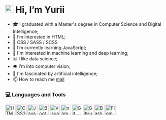 <!---<p align="center"><img src="https://media.giphy.com/media/M9gbBd9nbDrOTu1Mqx/giphy.gif" width="100"/></p>
<p align="center">
<a href="https://www.linkedin.com/in/kakbar"><img src="https://img.shields.io/badge/LinkedIn-blue?style=for-the-badge&logo=linkedin&logoColor=white" alt="LinkedIn Badge"></a>
</p>
<p align="center">
<a href="https://www.buymeacoffee.com/zed0" target="_blank"><img src="https://cdn.buymeacoffee.com/buttons/default-orange.png" alt="Buy Me A Coffee" height="41" width="174"></a>
</p>
<p align="center"><img src="https://komarev.com/ghpvc/?username=kakbar&style=flat-square&color=blue" alt=""></p>

<h1 align="center">hey there <img src="https://media.giphy.com/media/hvRJCLFzcasrR4ia7z/giphy.gif" width="40"></h1>

<p align="center"><img src="[[https://media.giphy.com/media/dWesBcTLavkZuG35MI/giphy.gif](https://media.giphy.com/media/v1.Y2lkPTc5MGI3NjExeW1ibGNicXFmb3lyOWNic3V2OHRkcTQwNzloYjF6cW16cmhodWRweSZlcD12MV9pbnRlcm5hbF9naWZfYnlfaWQmY3Q9Zw/OBnIvqqpKFbZam9Wmj/giphy.gif)](https://media.giphy.com/media/v1.Y2lkPTc5MGI3NjExeW1ibGNicXFmb3lyOWNic3V2OHRkcTQwNzloYjF6cW16cmhodWRweSZlcD12MV9pbnRlcm5hbF9naWZfYnlfaWQmY3Q9Zw/OBnIvqqpKFbZam9Wmj/giphy.gif)" width="600" height="300"  /></p>
<h1 align="center">hey there <img src="https://media.giphy.com/media/hvRJCLFzcasrR4ia7z/giphy.gif" width="40"></h1> 
👋 
### :woman_technologist: &nbsp;About Me :

I am a Full Stack Developer <img src="https://media.giphy.com/media/WUlplcMpOCEmTGBtBW/giphy.gif" width="30">
--->

 ### <h1> <img src="https://media.giphy.com/media/hvRJCLFzcasrR4ia7z/giphy.gif" width="25"> Hi, I’m Yurii</h1>
- 🎓 I graduated with a Master's degree in Computer Science and Digital Intelligence;
- 👀 I’m interested in HTML;
- 🎨 CSS / SASS / SCSS
- 🌱 I’m currently learning JavaScript;
- 🤖 I'm interested in machine learning and deep learning;
- 📊 I like data science;
- 👁️ I'm into computer vision;
- 🧠 I'm fascinated by artificial intelligence;
- 📫 How to reach me [mail](mailto:gangwolfmail@gmail.com)

<!---## Features

- 🌟 Electron
- ⚛️ ReactJS
- ⚡ ViteJS
- 🌀 TypeScript or JavaScript
- 🎨 CSS / SASS / SCSS
- 📸 Images
- 🆎 Fonts
- 🧹 ESLint
- 📦 Electron Forge
- 🧩 Custom Aliases for imports
- 🔥 React Fast Refresh
- 🎁 Package Bundling (Distribution / Release)
- 🔦 Easy Directory Structure
- ⚡ Blazing Fast Hot Reload from ViteJS
- 🤖 Native Node Modules Support
- 👍🏼 Dedicated Vite Configurations

--->




### 💻 Languages and Tools
<img align="left" alt="HTML5" width="32px" src="https://cdn.jsdelivr.net/gh/devicons/devicon/icons/html5/html5-plain.svg" />
<img align="left" alt="CSS3" width="32px" src="https://cdn.jsdelivr.net/gh/devicons/devicon/icons/css3/css3-plain.svg"  />
<img align="left" alt="JavaScript" width="32px" src="https://cdn.jsdelivr.net/gh/devicons/devicon/icons/javascript/javascript-plain.svg" />
<img align="left" alt="Bootstrap" width="32px" src="https://cdn.jsdelivr.net/gh/devicons/devicon@latest/icons/bootstrap/bootstrap-original.svg" />
<img align="left" alt="Visual Studio Code" width="32px" src="https://cdn.jsdelivr.net/gh/devicons/devicon/icons/vscode/vscode-original.svg" />
<img align="left" alt="npm" width="32px" src="https://cdn.jsdelivr.net/gh/devicons/devicon/icons/npm/npm-original-wordmark.svg" />
<img align="left" alt="Git" width="32px" src="https://cdn.jsdelivr.net/gh/devicons/devicon/icons/git/git-original.svg" />
<img align="left" alt="GitHub" width="32px" src="https://cdn.jsdelivr.net/gh/devicons/devicon/icons/github/github-original.svg" />
<img align="left" alt="Bash" width="32px" src="https://cdn.jsdelivr.net/gh/devicons/devicon/icons/bash/bash-original.svg" />
<img align="left" alt="Figma" width="32px" src="https://cdn.jsdelivr.net/gh/devicons/devicon/icons/figma/figma-original.svg" />


<!---
gangwolfmail/gangwolfmail is a ✨ special ✨ repository because its `README.md` (this file) appears on your GitHub profile.
You can click the Preview link to take a look at your changes.
- 💞️ I’m looking to collaborate on ...
- 📫 How to reach me ...


============================================================================================================================

# Howdy ✌️

<p align ="center">
<a href="https://wakatime.com/@dbab2cf8-0b11-4d10-92dd-172059f5b7e0" target="_blank" rel="noopener noreferrer"><img src="https://wakatime.com/badge/user/dbab2cf8-0b11-4d10-92dd-172059f5b7e0.svg" alt="Total time coded since Jul 23 2023" /></a>
<a href="https://www.codewars.com/users/Hudz-Roman/" target="_blank" rel="noopener noreferrer"><img src="https://www.codewars.com/users/Hudz-Roman/badges/small" alt="Codewars"></a>
</p>

### 💻 Languages and Tools

<img align="left" alt="JavaScript" width="32px" src="https://cdn.jsdelivr.net/gh/devicons/devicon/icons/javascript/javascript-plain.svg" />

<img align="left" alt="React" width="32px" src="https://cdn.jsdelivr.net/gh/devicons/devicon/icons/react/react-original.svg" />

<img align="left" alt="HTML5" width="32px" src="https://cdn.jsdelivr.net/gh/devicons/devicon/icons/html5/html5-plain.svg" />

<img align="left" alt="CSS3" width="32px" src="https://cdn.jsdelivr.net/gh/devicons/devicon/icons/css3/css3-plain.svg"  />

<img align="left" alt="Sass" width="32px" src="https://cdn.jsdelivr.net/gh/devicons/devicon/icons/sass/sass-original.svg" />

<img align="left" alt="Bootstrap" width="32px" src="https://cdn.jsdelivr.net/gh/devicons/devicon@latest/icons/bootstrap/bootstrap-original.svg" />

<img align="left" alt="ESlint" width="32px" src="https://cdn.jsdelivr.net/gh/devicons/devicon@latest/icons/eslint/eslint-original-wordmark.svg" />

<img align="left" alt="Babel" width="32px" src="https://cdn.jsdelivr.net/gh/devicons/devicon/icons/babel/babel-original.svg" />

<img align="left" alt="Postman" width="32px" src="https://cdn.jsdelivr.net/gh/devicons/devicon@latest/icons/postman/postman-plain.svg" />

<img align="left" alt="npm" width="32px" src="https://cdn.jsdelivr.net/gh/devicons/devicon/icons/npm/npm-original-wordmark.svg" />

<img align="left" alt="Visual Studio Code" width="32px" src="https://cdn.jsdelivr.net/gh/devicons/devicon/icons/vscode/vscode-original.svg" />

<img align="left" alt="Git" width="32px" src="https://cdn.jsdelivr.net/gh/devicons/devicon/icons/git/git-original.svg" />

<img align="left" alt="GitHub" width="32px" src="https://cdn.jsdelivr.net/gh/devicons/devicon/icons/github/github-original.svg" />

<img align="left" alt="Bash" width="32px" src="https://cdn.jsdelivr.net/gh/devicons/devicon/icons/bash/bash-original.svg" />

<img align="left" alt="Linux" width="32px" src="https://cdn.jsdelivr.net/gh/devicons/devicon/icons/linux/linux-original.svg" />

<img align="left" alt="Figma" width="32px" src="https://cdn.jsdelivr.net/gh/devicons/devicon/icons/figma/figma-original.svg" />

--->


